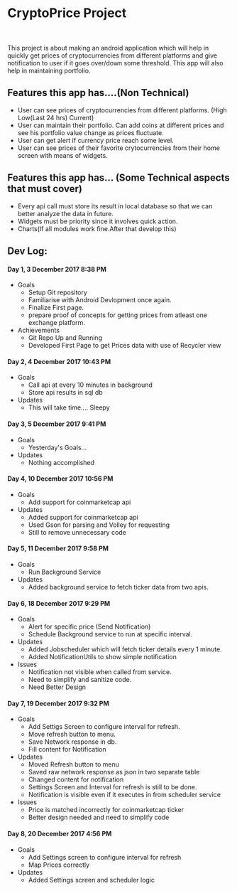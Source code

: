 # CryptoPrice Project<br />

<br />
<br />
This project is about making an android application which will help in quickly get prices of cryptocurrencies from different platforms and give notification to user if it goes over/down some threshold. This app will also help in maintaining portfolio.

## Features this app has....(Non Technical)
- User can see prices of cryptocurrencies from different platforms. (High Low(Last 24 hrs) Current)
- User can maintain their portfolio. Can add coins at different prices and see his portfolio value change as prices fluctuate.
- User can get alert if currency price reach some level.
- User can see prices of their favorite crytocurrencies from their home screen with means of widgets.

## Features this app has... (Some Technical aspects that must cover)<br />
- Every api call must store its result in local database so that we can better analyze the data in future.<br />
- Widgets must be priority since it involves quick action.<br />
- Charts(If all modules work fine.After that develop this) <br />

## Dev Log:
   #### Day 1, 3 December 2017 8:38 PM<br />
* Goals<br />
   - Setup Git repository<br />
   - Familiarise with Android Devlopment once again.<br />
   - Finalize First page.<br />
   - prepare proof of concepts for getting prices from atleast one exchange platform.<br />
* Achievements<br />
   - Git Repo Up and Running<br />
   - Developed First Page to get Prices data with use of Recycler view<br />
 #### Day 2, 4 December 2017 10:43 PM<br />
* Goals<br/>
   - Call api at every 10 minutes in background<br/>
   - Store api results in sql db <br/>
* Updates <br/>
    - This will take time.... Sleepy
 #### Day 3, 5 December 2017 9:41 PM<br />
* Goals<br/>
   - Yesterday's Goals... <br/>
* Updates </br>
    - Nothing accomplished
 #### Day 4, 10 December 2017 10:56 PM<br />
* Goals<br/>
    - Add support for coinmarketcap api
* Updates<br/>
    - Added support for coinmarketcap api
    - Used Gson for parsing and Volley for requesting
    - Still to remove unnecessary code
 #### Day 5, 11 December 2017 9:58 PM<br />
 * Goals<br/>
    - Run Background Service
 * Updates<br/>
    - Added background service to fetch ticker data from two apis.
 #### Day 6, 18 December 2017 9:29 PM <br/>
 * Goals<br/>
    - Alert for specific price (Send Notification)
    - Schedule Background service to run at specific interval.
 * Updates<br/>
    - Added Jobscheduler which will fetch ticker details every 1 minute.
    - Added NotificationUtils to show simple notification
 * Issues<br/>
    - Notification not visible when called from service.
    - Need to simplify and sanitize code.
    - Need Better Design
 #### Day 7, 19 December 2017 9:32 PM <br/>
 * Goals<br/>
    - Add Settigs Screen to configure interval for refresh.
    - Move refresh button to menu.
    - Save Network response in db.
    - Fill content for Notification
 * Updates<br/>
    - Moved Refresh button to menu
    - Saved raw network response as json in two separate table
    - Changed content for notification
    - Settings Screen and Interval for refresh is still to be done.
    - Notification is visible even if it executes in from scheduler service
 * Issues <br/>
    - Price is matched incorrectly for coinmarketcap ticker
    - Better design needed and need to simplify code
 #### Day 8, 20 December 2017 4:56 PM <br/>
  * Goals <br/>
    - Add Settings screen to configure interval for refresh
    - Map Prices correctly
  * Updates <br/>
    - Added Settings screen and scheduler logic